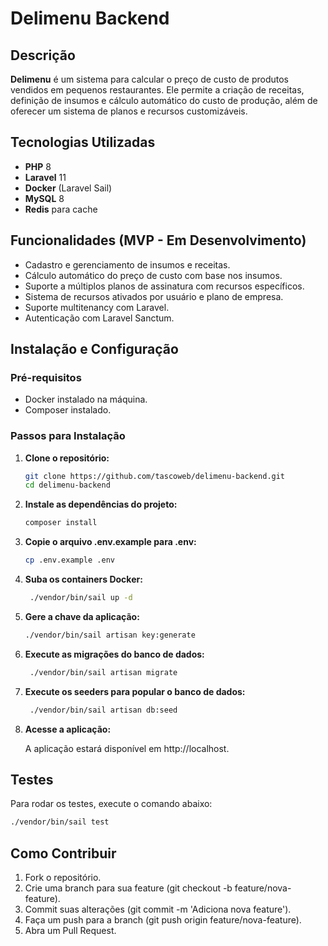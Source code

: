 # Delimenu Backend

## Descrição

**Delimenu** é um sistema para calcular o preço de custo de produtos vendidos em pequenos restaurantes. Ele permite a criação de receitas, definição de insumos e cálculo automático do custo de produção, além de oferecer um sistema de planos e recursos customizáveis.

## Tecnologias Utilizadas

- **PHP** 8
- **Laravel** 11
- **Docker** (Laravel Sail)
- **MySQL** 8
- **Redis** para cache

## Funcionalidades (MVP - Em Desenvolvimento)

- Cadastro e gerenciamento de insumos e receitas.
- Cálculo automático do preço de custo com base nos insumos.
- Suporte a múltiplos planos de assinatura com recursos específicos.
- Sistema de recursos ativados por usuário e plano de empresa.
- Suporte multitenancy com Laravel.
- Autenticação com Laravel Sanctum.

## Instalação e Configuração

### Pré-requisitos

- Docker instalado na máquina.
- Composer instalado.

### Passos para Instalação

1. **Clone o repositório:**

   ```bash
   git clone https://github.com/tascoweb/delimenu-backend.git
   cd delimenu-backend
    ```
   
2. **Instale as dependências do projeto:**

   ```bash
   composer install
   ```
3. **Copie o arquivo .env.example para .env:**

   ```bash
   cp .env.example .env
   ```

4. **Suba os containers Docker:**

   ```bash
    ./vendor/bin/sail up -d
    ```

5. **Gere a chave da aplicação:**
    
   ```bash
   ./vendor/bin/sail artisan key:generate
   ```

6. **Execute as migrações do banco de dados:**

   ```bash
    ./vendor/bin/sail artisan migrate
    ```

7. **Execute os seeders para popular o banco de dados:**
    
   ```bash
    ./vendor/bin/sail artisan db:seed
    ```

8. **Acesse a aplicação:**
    
   A aplicação estará disponível em http://localhost.

## Testes

Para rodar os testes, execute o comando abaixo:

```bash
./vendor/bin/sail test
```

## Como Contribuir
1. Fork o repositório.
2. Crie uma branch para sua feature (git checkout -b feature/nova-feature).
3. Commit suas alterações (git commit -m 'Adiciona nova feature').
4. Faça um push para a branch (git push origin feature/nova-feature).
5. Abra um Pull Request.

